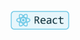 <br />
<a href="https://github.com/LeeSeolYu/TIL/tree/main/React" target="_blank"><img src="https://github.com/LeeSeolYu/TIL/blob/main/imgs/react-badge-logo.png?raw=true" height=30 /></a>
<br />